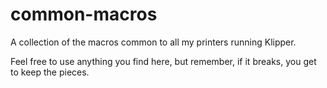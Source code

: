 # common-macros

A collection of the macros common to all my printers running Klipper.

Feel free to use anything you find here, but remember, if it breaks, you get to keep the pieces.
